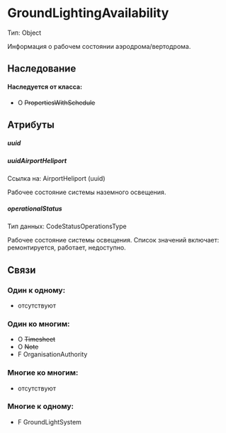 GroundLightingAvailability
====
Тип: Object

Информация о рабочем состоянии аэродрома/вертодрома.

## Наследование

#### Наследуется от класса:

- O ~~PropertiesWithSchedule~~

## Атрибуты

##### uuid

##### uuidAirportHeliport
Ссылка на: AirportHeliport (uuid)

Рабочее состояние системы наземного освещения.

##### operationalStatus
Тип данных: CodeStatusOperationsType

Рабочее состояние системы освещения. Список значений включает: ремонтируется, работает, недоступно.

## Связи

### Один к одному:

- отсутствуют

### Один ко многим:

- O ~~Timesheet~~
- O ~~Note~~
- F OrganisationAuthority


### Многие ко многим:

- отсутствуют

### Многие к одному:

- F GroundLightSystem
